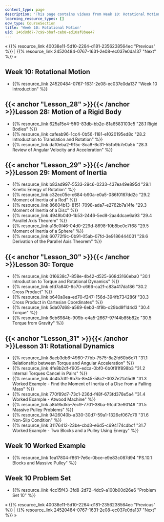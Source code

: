 ```yaml
---
content_type: page
description: 'This page contains videos from Week 10: Rotational Motion.'
learning_resource_types: []
ocw_type: CourseSection
title: 'Week 10: Rotational Motion'
uid: 146d8dd7-7c99-bbaf-ceb8-ed10af8bee47
---
```


« {{% resource_link 40038e11-5d10-2264-d181-2356238564ec "Previous" %}} | {{% resource_link 24520484-0767-1631-2e08-ec037e0da137 "Next" %}} »

Week 10: Rotational Motion
--------------------------

*   {{% resource_link 24520484-0767-1631-2e08-ec037e0da137 "Week 10 Introduction" %}}

{{< anchor "Lesson_28" >}}{{< /anchor >}}Lesson 28: Motion of a Rigid Body
--------------------------------------------------------------------------

*   {{% resource_link 625a15e4-5ff0-83db-bb2e-81a6583103c5 "28.1 Rigid Bodies" %}}
*   {{% resource_link cafeab96-1cc4-0b56-1181-e1020195ed8c "28.2 Introduction to Translation and Rotation" %}}
*   {{% resource_link daf0eba2-915c-8ca8-6c31-55fb9b7e0a5b "28.3 Review of Angular Velocity and Acceleration" %}}

{{< anchor "Lesson_29" >}}{{< /anchor >}}Lesson 29: Moment of Inertia
---------------------------------------------------------------------

*   {{% resource_link b83ad997-5533-29c6-0233-437ea49e895d "29.1 Kinetic Energy of Rotation" %}}
*   {{% resource_link c32ec05e-c684-b90a-e0a5-086f0167dd2c "29.2 Moment of Inertia of a Rod" %}}
*   {{% resource_link 86604b13-8151-7098-ada7-e2762b7a14fe "29.3 Moment of Inertia of a Disc" %}}
*   {{% resource_link 4949b040-1b53-2446-5ed8-2aa4dcae6a93 "29.4 Parallel Axis Theorem" %}}
*   {{% resource_link a18c0f46-04d0-229d-8698-10b8be0c7f68 "29.5 Moment of Inertia of a Sphere" %}}
*   {{% resource_link 60772f9c-0b91-05ab-07fd-3e9186444031 "29.6 Derivation of the Parallel Axis Theorem" %}}

{{< anchor "Lesson_30" >}}{{< /anchor >}}Lesson 30: Torque
----------------------------------------------------------

*   {{% resource_link 016638c7-858e-4b42-d525-668d3166eba0 "30.1 Introduction to Torque and Rotational Dynamics" %}}
*   {{% resource_link efd7a840-9c70-c666-ca2f-c83a417da186 "30.2 Cross Product" %}}
*   {{% resource_link b640a0ea-ed70-f247-156d-394fb734286f "30.3 Cross Product in Cartesian Coordinates" %}}
*   {{% resource_link 5da07d68-a569-6eb3-4f9b-c29bd9f1d4d3 "30.4 Torque" %}}
*   {{% resource_link 6cb6984b-909b-e4a5-2667-97f44b85b82e "30.5 Torque from Gravity" %}}

{{< anchor "Lesson_31" >}}{{< /anchor >}}Lesson 31: Rotational Dynamics
-----------------------------------------------------------------------

*   {{% resource_link 8aeb3db6-4960-77bb-7575-8a2fd60b6c7f "31.1 Relationship between Torque and Angular Acceleration" %}}
*   {{% resource_link 4fe8b2df-f905-edca-0bf0-6b0f81f898b3 "31.2 Internal Torques Cancel in Pairs" %}}
*   {{% resource_link 4c4b7dff-9b7b-8e45-58c2-0037e21a15d8 "31.3 Worked Example - Find the Moment of Inertia of a Disc from a Falling Mass" %}}
*   {{% resource_link 770f89d7-73c1-236d-f48f-673fd378e5a4 "31.4 Worked Example - Atwood Machine" %}}
*   {{% resource_link a8b95d55-7ec9-7701-38ba-9fcdf3e90149 "31.5 Massive Pulley Problems" %}}
*   {{% resource_link 9426040b-a330-30d7-59a1-1326ef067c79 "31.6 Non-Slip Condition" %}}
*   {{% resource_link 31176412-23be-cbd3-e6d5-c694174cdbcf "31.7 Worked Example - Two Blocks and a Pulley Using Energy" %}}

Week 10 Worked Example
----------------------

*   {{% resource_link 1ea17804-f861-7e6c-0bce-e9e83c087d94 "PS.10.1 Blocks and Massive Pulley" %}}

Week 10 Problem Set
-------------------

*   {{% resource_link 4cc15f43-3fd8-2d72-4dc9-a100b00d26e6 "Problem Set 10" %}}

« {{% resource_link 40038e11-5d10-2264-d181-2356238564ec "Previous" %}} | {{% resource_link 24520484-0767-1631-2e08-ec037e0da137 "Next" %}} »